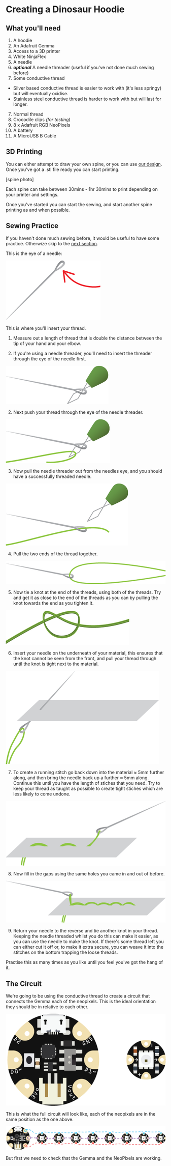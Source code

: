 # Creating a Dinosaur Hoodie

## What you'll need
1. A hoodie
2. An Adafruit Gemma
3. Access to a 3D printer
4. White NinjaFlex
5. A needle
6. **_optional_** A needle threader (useful if you've not done much sewing before)
7. Some conductive thread
  * Silver based conductive thread is easier to work with (it's less springy) but will eventually oxidise.
  * Stainless steel conductive thread is harder to work with but will last for longer.
7. Normal thread
7. Crocodile clips _(for testing)_
7. 8 x Adafruit RGB NeoPixels
8. A battery
9. A MicroUSB B Cable

## 3D Printing
You can either attempt to draw your own spine, or you can use [our design](https://github.com/MiniGirlGeek/Tutorials/blob/master/resources/dinosaur_spike.stl). Once you've got a .stl file ready you can start printing.

[spine photo]

Each spine can take between 30mins - 1hr 30mins to print depending on your printer and settings.

Once you've started you can start the sewing, and start another spine printing as and when possible.

## Sewing Practice
If you haven't done much sewing before, it would be useful to have some practice. Otherwize skip to the [next section](#the-circuit).

This is the eye of a needle:

![the eye of a needle](https://github.com/MiniGirlGeek/Tutorials/blob/master/dino_images/needle_instructions-01.png)


This is where you'll insert your thread.

1. Measure out a length of thread that is double the distance between the tip of your hand and your elbow.

1. If you're using a needle threader, you'll need to insert the threader through the eye of the needle first.
  
  ![a graphic of a needle threader through the eye of a needle](https://github.com/MiniGirlGeek/Tutorials/blob/master/dino_images/needle_instructions-02.png)

2. Next push your thread through the eye of the needle threader.
  
  ![a graphic of a thread being threaded through needle threader](https://github.com/MiniGirlGeek/Tutorials/blob/master/dino_images/needle_instructions-03.png)

3. Now pull the needle threader out from the needles eye, and you should have a successfully threaded needle.
  
  ![a graphic of a thread being threaded through needle threader](https://github.com/MiniGirlGeek/Tutorials/blob/master/dino_images/needle_instructions-04.png)

4. Pull the two ends of the thread together.
  
  ![a graphic of a thread being threaded through needle threader](https://github.com/MiniGirlGeek/Tutorials/blob/master/dino_images/needle_instructions-05.png)

5. Now tie a knot at the end of the threads, using both of the threads. Try and get it as close to the end of the threads as you can by pulling the knot towards the end as you tighten it.
  
  ![a graphic of a two threads being knotted together](https://github.com/MiniGirlGeek/Tutorials/blob/master/dino_images/needle_instructions-06.png)

6. Insert your needle on the underneath of your material, this ensures that the knot cannot be seen from the front, and pull your thread through until the knot is tight next to the material.

  ![a graphic of a needle being pulled though a piece of material](https://github.com/MiniGirlGeek/Tutorials/blob/master/dino_images/needle_instructions-07.png)

7. To create a running stitch go back down into the material ≈ 5mm further along, and then bring the needle back up a further ≈ 5mm along. Continue this until you have the length of stiches that you need. Try to keep your thread as taught as possible to create tight stiches which are less likely to come undone.
  
  ![a graphic of some stiches in a material](https://github.com/MiniGirlGeek/Tutorials/blob/master/dino_images/needle_instructions-08.png)

8. Now fill in the gaps using the same holes you came in and out of before.
  
  ![a graphic of some stiches in a material](https://github.com/MiniGirlGeek/Tutorials/blob/master/dino_images/needle_instructions-09.png)

9. Return your needle to the reverse and tie another knot in your thread. Keeping the needle threaded whilst you do this can make it easier, as you can use the needle to make the knot. If there's some thread left you can either cut it off or, to make it extra secure, you can weave it into the stitches on the bottom trapping the loose threads.

Practise this as many times as you like until you feel you've got the hang of it.


## The Circuit
We're going to be  using the conductive thread to create a circuit that connects the Gemma each of the neopixels. This is the ideal orientation they should be in relative to each other.

![an adafruit gemma and neopixel in the correct orientation](https://github.com/MiniGirlGeek/Tutorials/blob/master/dino_images/needle_instructions-10.png)

This is what the full circuit will look like, each of the neopixels are in the same position as the one above.

![the circuit layout](https://github.com/MiniGirlGeek/Tutorials/blob/master/dino_images/needle_instructions-11.png)

But first we need to check that the Gemma and the NeoPixels are working.

